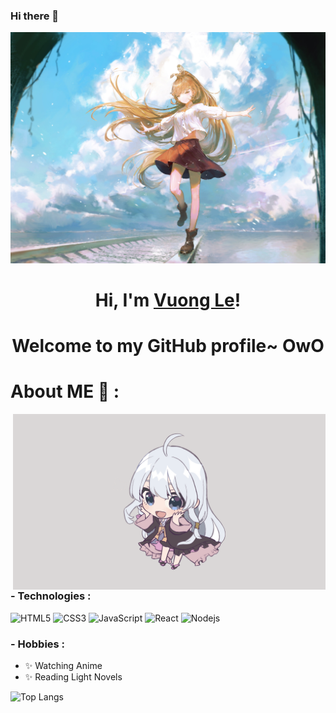 ### Hi there 👋
<p align="center">
  <img src="./assets/FED8gewXIAE6HDQ.jpg" alt="Banner"></a>
</p>

<h1 align="center">Hi, I'm <a href="https://www.facebook.com/vuong.lethanh.315/">Vuong Le</a>!</h1>
<h1 align="center">Welcome to my GitHub profile~ OwO</h1>

# About ME 💬 :

<img height="auto" width="500" alt="GIF" align="right" src="./assets/elaina1.png">

### - Technologies :
![HTML5](https://img.shields.io/badge/-HTML5-E34F26?style=flat-square&logo=html5&logoColor=white)
![CSS3](https://img.shields.io/badge/-CSS3-1572B6?style=flat-square&logo=css3)
![JavaScript](https://img.shields.io/badge/-JavaScript-black?style=flat-square&logo=javascript)
![React](https://img.shields.io/badge/-React-black?style=flat-square&logo=react)
![Nodejs](https://img.shields.io/badge/-Nodejs-black?style=flat-square&logo=Node.js)

### - Hobbies : 
- ✨ Watching Anime
- ✨ Reading Light Novels

![Top Langs](https://github-readme-stats.vercel.app/api/top-langs/?username=vuongle2609&hide=TeX&layout=compact)
</br>
</br>
</br>